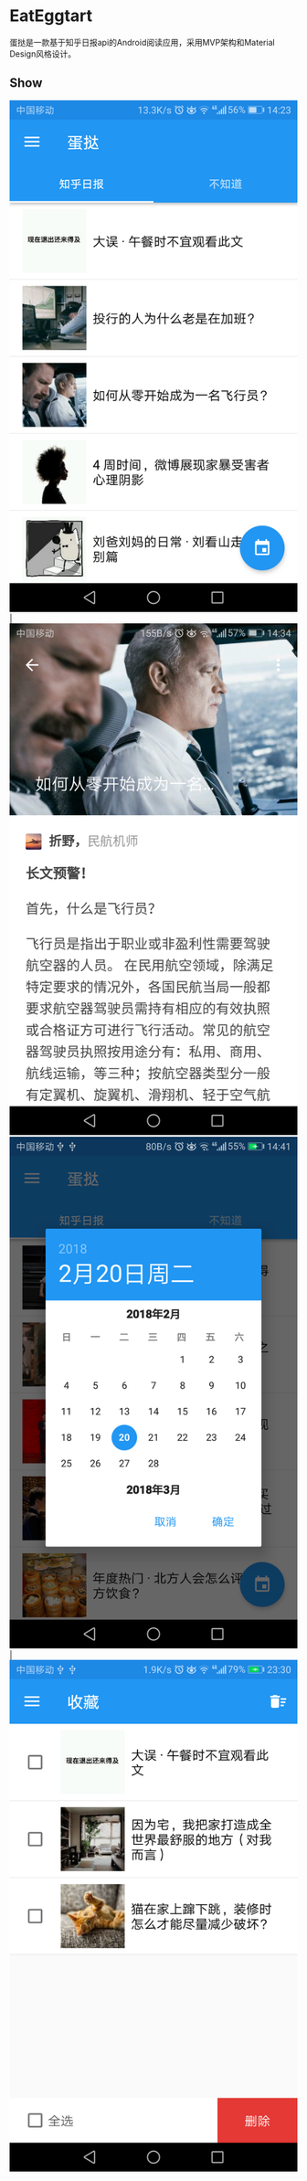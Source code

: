 # EatEggtart
蛋挞是一款基于知乎日报api的Android阅读应用，采用MVP架构和Material Design风格设计。

## Show
![Show1](./art/Show1.png)|![Show2](./art/Show2.png)
![Show3](./art/Show3.png)|![Show4](./art/Show4.png)
